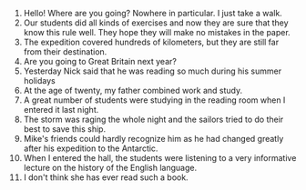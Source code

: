 1. Hello! Where are you going? Nowhere in particular. I just take a walk.
2. Our students did all kinds of exercises and now they are sure that they know this rule well. They hope they will make no mistakes in the paper.
3. The expedition covered hundreds of kilometers, but they are still far from their destination.
4. Are you going to Great Britain next year?
5. Yesterday Nick said that he was reading so much during his summer holidays
6. At the age of twenty, my father combined work and study.
7. A great number of students were studying in the reading room when I entered it last night.
8. The storm was raging the whole night and the sailors tried to do their best to save this ship.
9. Mike's friends could hardly recognize him as he had changed greatly after his expedition to the Antarctic.
10. When I entered the hall, the students were listening to a very informative lecture on the history of the English language.
11. I don't think she has ever read such a book.